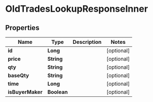 

# OldTradesLookupResponseInner


## Properties

| Name | Type | Description | Notes |
|------------ | ------------- | ------------- | -------------|
|**id** | **Long** |  |  [optional] |
|**price** | **String** |  |  [optional] |
|**qty** | **String** |  |  [optional] |
|**baseQty** | **String** |  |  [optional] |
|**time** | **Long** |  |  [optional] |
|**isBuyerMaker** | **Boolean** |  |  [optional] |



